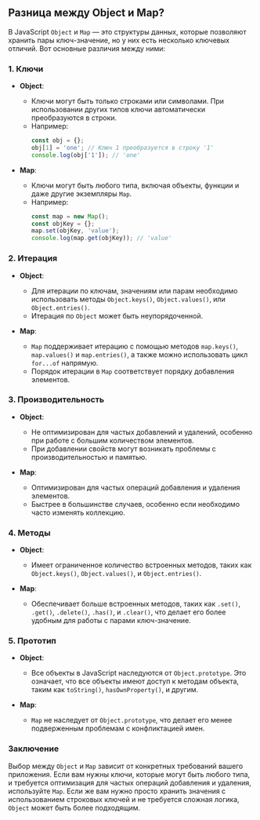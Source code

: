 ## Разница между Object и Map?

В JavaScript `Object` и `Map` — это структуры данных, которые позволяют хранить пары ключ-значение, но у них есть несколько ключевых отличий. Вот основные различия между ними:

### 1. **Ключи**
- **Object**:
  - Ключи могут быть только строками или символами. При использовании других типов ключи автоматически преобразуются в строки.
  - Например:
    ```javascript
    const obj = {};
    obj[1] = 'one'; // Ключ 1 преобразуется в строку '1'
    console.log(obj['1']); // 'one'
    ```

- **Map**:
  - Ключи могут быть любого типа, включая объекты, функции и даже другие экземпляры `Map`.
  - Например:
    ```javascript
    const map = new Map();
    const objKey = {};
    map.set(objKey, 'value');
    console.log(map.get(objKey)); // 'value'
    ```

### 2. **Итерация**
- **Object**:
  - Для итерации по ключам, значениям или парам необходимо использовать методы `Object.keys()`, `Object.values()`, или `Object.entries()`.
  - Итерация по `Object` может быть неупорядоченной.

- **Map**:
  - `Map` поддерживает итерацию с помощью методов `map.keys()`, `map.values()` и `map.entries()`, а также можно использовать цикл `for...of` напрямую.
  - Порядок итерации в `Map` соответствует порядку добавления элементов.

### 3. **Производительность**
- **Object**:
  - Не оптимизирован для частых добавлений и удалений, особенно при работе с большим количеством элементов.
  - При добавлении свойств могут возникать проблемы с производительностью и памятью.

- **Map**:
  - Оптимизирован для частых операций добавления и удаления элементов.
  - Быстрее в большинстве случаев, особенно если необходимо часто изменять коллекцию.

### 4. **Методы**
- **Object**:
  - Имеет ограниченное количество встроенных методов, таких как `Object.keys()`, `Object.values()`, и `Object.entries()`.
  
- **Map**:
  - Обеспечивает больше встроенных методов, таких как `.set()`, `.get()`, `.delete()`, `.has()`, и `.clear()`, что делает его более удобным для работы с парами ключ-значение.

### 5. **Прототип**
- **Object**:
  - Все объекты в JavaScript наследуются от `Object.prototype`. Это означает, что все объекты имеют доступ к методам объекта, таким как `toString()`, `hasOwnProperty()`, и другим.
  
- **Map**:
  - `Map` не наследует от `Object.prototype`, что делает его менее подверженным проблемам с конфликтацией имен.

### Заключение
Выбор между `Object` и `Map` зависит от конкретных требований вашего приложения. Если вам нужны ключи, которые могут быть любого типа, и требуется оптимизация для частых операций добавления и удаления, используйте `Map`. Если же вам нужно просто хранить значения с использованием строковых ключей и не требуется сложная логика, `Object` может быть более подходящим.